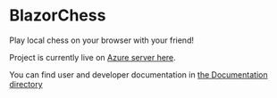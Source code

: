 # BlazorChess

Play local chess on your browser with your friend!

Project is currently live on [Azure server here](https://blazorchess.azurewebsites.net).

You can find user and developer documentation in [the Documentation directory](https://github.com/spiduso/BlazorChess/tree/main/Documentations)
